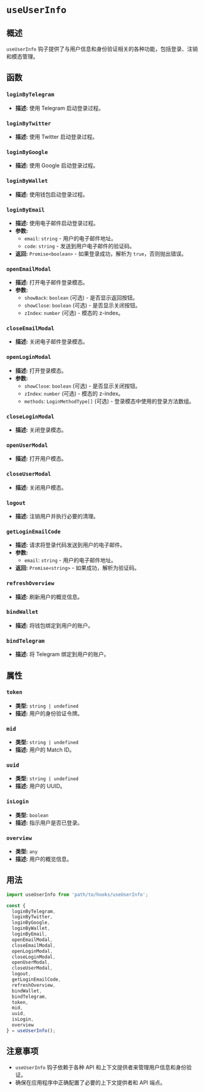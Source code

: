 # `useUserInfo`

## 概述

`useUserInfo` 钩子提供了与用户信息和身份验证相关的各种功能，包括登录、注销和模态管理。

## 函数

### `loginByTelegram`
- **描述:** 使用 Telegram 启动登录过程。

### `loginByTwitter`
- **描述:** 使用 Twitter 启动登录过程。

### `loginByGoogle`
- **描述:** 使用 Google 启动登录过程。

### `loginByWallet`
- **描述:** 使用钱包启动登录过程。

### `loginByEmail`
- **描述:** 使用电子邮件启动登录过程。
- **参数:**
    - `email`: `string` - 用户的电子邮件地址。
    - `code`: `string` - 发送到用户电子邮件的验证码。
- **返回:** `Promise<boolean>` - 如果登录成功，解析为 `true`，否则抛出错误。

### `openEmailModal`
- **描述:** 打开电子邮件登录模态。
- **参数:**
    - `showBack`: `boolean` (可选) - 是否显示返回按钮。
    - `showClose`: `boolean` (可选) - 是否显示关闭按钮。
    - `zIndex`: `number` (可选) - 模态的 z-index。

### `closeEmailModal`
- **描述:** 关闭电子邮件登录模态。

### `openLoginModal`
- **描述:** 打开登录模态。
- **参数:**
    - `showClose`: `boolean` (可选) - 是否显示关闭按钮。
    - `zIndex`: `number` (可选) - 模态的 z-index。
    - `methods`: `LoginMethodType[]` (可选) - 登录模态中使用的登录方法数组。

### `closeLoginModal`
- **描述:** 关闭登录模态。

### `openUserModal`
- **描述:** 打开用户模态。

### `closeUserModal`
- **描述:** 关闭用户模态。

### `logout`
- **描述:** 注销用户并执行必要的清理。

### `getLoginEmailCode`
- **描述:** 请求将登录代码发送到用户的电子邮件。
- **参数:**
    - `email`: `string` - 用户的电子邮件地址。
- **返回:** `Promise<string>` - 如果成功，解析为验证码。

### `refreshOverview`
- **描述:** 刷新用户的概览信息。

### `bindWallet`
- **描述:** 将钱包绑定到用户的账户。

### `bindTelegram`
- **描述:** 将 Telegram 绑定到用户的账户。

## 属性

### `token`
- **类型:** `string | undefined`
- **描述:** 用户的身份验证令牌。

### `mid`
- **类型:** `string | undefined`
- **描述:** 用户的 Match ID。

### `uuid`
- **类型:** `string | undefined`
- **描述:** 用户的 UUID。

### `isLogin`
- **类型:** `boolean`
- **描述:** 指示用户是否已登录。

### `overview`
- **类型:** `any`
- **描述:** 用户的概览信息。

## 用法

```typescript
import useUserInfo from 'path/to/hooks/useUserInfo';

const {
  loginByTelegram,
  loginByTwitter,
  loginByGoogle,
  loginByWallet,
  loginByEmail,
  openEmailModal,
  closeEmailModal,
  openLoginModal,
  closeLoginModal,
  openUserModal,
  closeUserModal,
  logout,
  getLoginEmailCode,
  refreshOverview,
  bindWallet,
  bindTelegram,
  token,
  mid,
  uuid,
  isLogin,
  overview
} = useUserInfo();
```

## 注意事项

- `useUserInfo` 钩子依赖于各种 API 和上下文提供者来管理用户信息和身份验证。
- 确保在应用程序中正确配置了必要的上下文提供者和 API 端点。